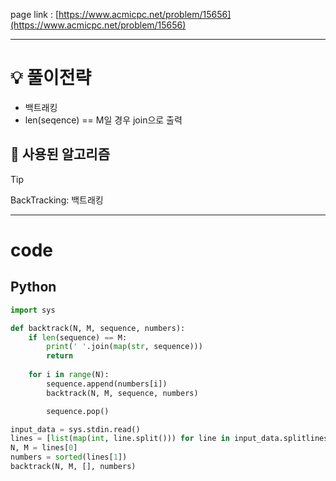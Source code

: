 page link : [https://www.acmicpc.net/problem/15656](https://www.acmicpc.net/problem/15656)

---

# 💡 풀이전략

- 백트래킹
- len(seqence) == M일 경우 join으로 출력

## 🎨 사용된 알고리즘

> [!tip]
> BackTracking: 백트래킹

---

# code

## Python

```python
import sys

def backtrack(N, M, sequence, numbers):
    if len(sequence) == M:
        print(' '.join(map(str, sequence)))
        return
    
    for i in range(N):
        sequence.append(numbers[i])
        backtrack(N, M, sequence, numbers)

        sequence.pop()

input_data = sys.stdin.read()
lines = [list(map(int, line.split())) for line in input_data.splitlines()]
N, M = lines[0]
numbers = sorted(lines[1])
backtrack(N, M, [], numbers)
```
